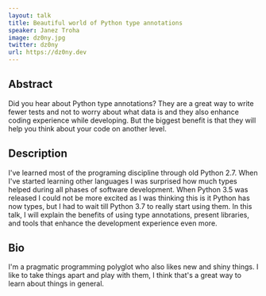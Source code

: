 ```yaml
---
layout: talk
title: Beautiful world of Python type annotations
speaker: Janez Troha
image: dz0ny.jpg
twitter: dz0ny
url: https://dz0ny.dev
---
```


## Abstract
Did you hear about Python type annotations? They are a great way to write fewer tests and not to worry about what data is and they also enhance coding experience while developing. But the biggest benefit is that they will help you think about your code on another level.

## Description
I've learned most of the programing discipline through old Python 2.7. When I've started learning other languages I was surprised how much types helped during all phases of software development. When Python 3.5 was released I could not be more excited as I was thinking this is it Python has now types, but I had to wait till Python 3.7 to really start using them. In this talk, I will explain the benefits of using type annotations, present libraries, and tools that enhance the development experience even more.

## Bio
I'm a pragmatic programming polyglot who also likes new and shiny things. I like to take things apart and play with them, I think that's a great way to learn about things in general.

